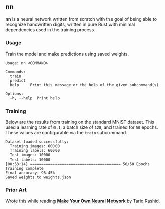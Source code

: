 ## nn

**nn** is a neural network written from scratch with the goal of being able to
recognize handwritten digits, written in pure Rust with minimal dependencies
used in the training process.

### Usage

Train the model and make predictions using saved weights.

```
Usage: nn <COMMAND>

Commands:
  train
  predict
  help     Print this message or the help of the given subcommand(s)

Options:
  -h, --help  Print help
```

### Training

Below are the results from training on the standard MNIST dataset. This used a
learning rate of `0.1`, a batch size of `128`, and trained for `50` epochs. These
values are configurable via the `train` subcommand.

```
Dataset loaded successfully:
  Training images: 60000
  Training labels: 60000
  Test images: 10000
  Test labels: 10000
[00:53:14] ======================================== 50/50 Epochs Training complete
Final accuracy: 96.45%
Saved weights to weights.json
```

### Prior Art

Wrote this while reading [**Make Your Own Neural Network**](https://www.amazon.ca/Make-Your-Own-Neural-Network/dp/1530826608) by Tariq Rashid.
